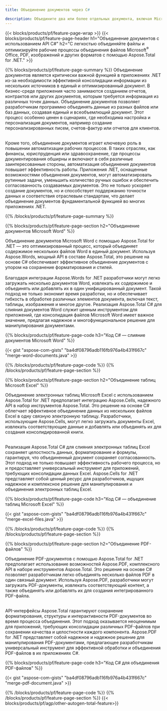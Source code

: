 ```yaml
---
title: Объединение документов через C# 

description: Объедините два или более отдельных документа, включая Microsoft Word, Excel, PowerPoint, PDF и изображения, с помощью приложения C#. Проверьте результаты объединения онлайн через приложение.
---
```


{{< blocks/products/pf/feature-page-wrap >}}
{{< blocks/products/pf/feature-page-header h1="Объединение документов с использованием API C#" h2="С легкостью объединяйте файлы и оптимизируйте рабочие процессы объединения файлов Microsoft<sup>&reg;</sup> Office, PDF, изображений и других форматов с помощью Aspose.Total for .NET." >}}

{{% blocks/products/pf/feature-page-summary %}}
Объединение документов является критически важной функцией в приложениях .NET из-за необходимости эффективной консолидации информации из нескольких источников в единый и оптимизированный документ. В бизнес-среде приложения часто занимаются созданием отчетов, контрактов или других документов, которым требуется информация из различных точек данных. Объединение документов позволяет разработчикам программно объединять данные из разных файлов или баз данных, создавая единый и всеобъемлющий документ. Этот процесс особенно ценен в сценариях, где необходима настройка и персонализация документов, например создание персонализированных писем, счетов-фактур или отчетов для клиентов.<br /><br />

Кроме того, объединение документов играет ключевую роль в повышении автоматизации рабочих процессов. В таких отраслях, как финансы, юриспруденция или здравоохранение, где процессы документирования обширны и включают в себя различные заинтересованные стороны, автоматизация объединения документов повышает эффективность работы. Приложения .NET, оснащенные возможностями объединения документов, могут автоматизировать рутинные задачи, уменьшить количество ручных ошибок и обеспечить согласованность создаваемых документов. Это не только ускоряет создание документов, но и способствует поддержанию точности данных и соответствия отраслевым стандартам, что делает объединение документов фундаментальной функцией во многих приложениях .NET.

{{% /blocks/products/pf/feature-page-summary  %}}

{{% blocks/products/pf/feature-page-section  h2="Объединение документов Microsoft Word" %}}

Объединение документов Microsoft Word с помощью Aspose.Total for .NET — это оптимизированный процесс, который объединяет содержимое нескольких файлов Word в единый документ. Используя Aspose.Words, мощный API в составе Aspose.Total, это решение на основе C# обеспечивает эффективное объединение документов с упором на сохранение форматирования и стилей. 
<br /><br />
Благодаря интеграции Aspose.Words for .NET разработчики могут легко загружать несколько документов Word, извлекать их содержимое и объединять или добавлять их в один унифицированный документ. Такой подход не только экономит время разработки, но и обеспечивает гибкость в обработке различных элементов документа, включая текст, таблицы, изображения и многое другое. Реализация Aspose.Total C# для слияния документов Word служит ценным инструментом для приложений, где консолидация файлов Microsoft Word имеет важное значение, предлагая надежное и многофункциональное решение для манипулирования документами.


{{% blocks/products/pf/feature-page-code h3="Код C# — слияние документов Microsoft Word" %}}

{{< gist "aspose-com-gists" "ba4df08796adb116fb976a4b431f667c" "merge-word-documents.java" >}}

{{% /blocks/products/pf/feature-page-code  %}}
{{% /blocks/products/pf/feature-page-section %}}

{{% blocks/products/pf/feature-page-section  h2="Объединение таблиц Microsoft Excel" %}}

Объединение электронных таблиц Microsoft Excel с использованием Aspose.Total for .NET предполагает интеграцию Aspose.Cells, надежного API в набор инструментов Aspose.Total. Это решение на основе C# облегчает эффективное объединение данных из нескольких файлов Excel в одну связную электронную таблицу. Разработчики, использующие Aspose.Cells, могут легко загружать документы Excel, извлекать соответствующие данные и добавлять или объединять их для создания консолидированной книги. <br /> <br />

Реализация Aspose.Total C# для слияния электронных таблиц Excel сохраняет целостность данных, форматирование и формулы, гарантируя, что объединенный документ сохраняет согласованность. Этот подход не только повышает эффективность рабочего процесса, но и предоставляет универсальный инструмент для приложений, требующих консолидации данных Excel. Aspose.Cells for .NET представляет собой ценный ресурс для разработчиков, ищущих надежное и комплексное решение для манипулирования и объединения электронных таблиц Excel.


{{% blocks/products/pf/feature-page-code h3="Код C# — объединение таблиц Microsoft Excel" %}}

{{< gist "aspose-com-gists" "ba4df08796adb116fb976a4b431f667c" "merge-excel-files.java" >}}

{{% /blocks/products/pf/feature-page-code  %}}
{{% /blocks/products/pf/feature-page-section %}}


{{% blocks/products/pf/feature-page-section  h2="Объединение PDF-файлов" %}}

Объединение PDF-документов с помощью Aspose.Total for .NET предполагает использование возможностей Aspose.PDF, комплексного API в наборе инструментов Aspose.Total. Это решение на основе C# позволяет разработчикам легко объединять несколько файлов PDF в один связный документ. Используя Aspose.PDF, разработчики могут загружать PDF-документы, извлекать соответствующий контент, а также объединять или добавлять их для создания интегрированного PDF-файла. <br /><br />

API-интерфейсы Aspose.Total гарантируют сохранение форматирования, структуры и интерактивности PDF-документов во время процесса объединения. Этот подход оказывается неоценимым для приложений, требующих консолидации различных PDF-файлов при сохранении качества и целостности каждого компонента. Aspose.PDF for .NET представляет собой надежное и надежное решение для манипулирования PDF-документами, предлагающее разработчикам универсальный инструмент для эффективной обработки и объединения PDF-файлов в их приложениях C#. 

{{% blocks/products/pf/feature-page-code h3="Код C# для объединения PDF-файлов" %}}

{{< gist "aspose-com-gists" "ba4df08796adb116fb976a4b431f667c" "merge-pdf-document.java" >}}

{{% /blocks/products/pf/feature-page-code  %}}
{{% /blocks/products/pf/feature-page-section %}}
{{< blocks/products/pf/agp/other-autogen-total-feature>}}